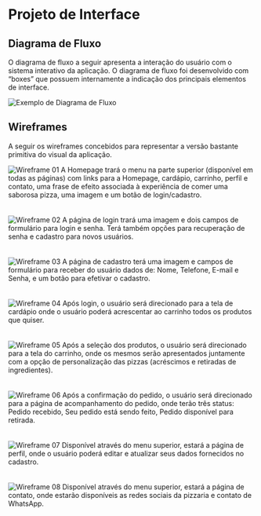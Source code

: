 
# Projeto de Interface

<p align="justify">

## Diagrama de Fluxo

O diagrama de fluxo a seguir apresenta a interação do usuário com o sistema interativo da aplicação. O diagrama de fluxo foi desenvolvido com “boxes” que possuem internamente a indicação dos principais elementos de interface.

![Exemplo de Diagrama de Fluxo](img/Diagramadefluxo.png)


## Wireframes

A seguir os wireframes concebidos para representar a versão bastante primitiva do visual da aplicação.

![Wireframe 01](img/WF1Homepage.png)
A Homepage trará o menu na parte superior (disponível em todas as páginas) com links para a Homepage, cardápio, carrinho, perfil e contato, uma frase de efeito associada à experiência de comer uma saborosa pizza, uma imagem e um botão de login/cadastro.
<br>
<br>    
![Wireframe 02](img/WF2Login.png)
A página de login trará uma imagem e dois campos de formulário para login e senha. Terá também opções para recuperação de senha e cadastro para novos usuários.
<br>
<br>       
![Wireframe 03](img/WF3Cadastro.png)
A página de cadastro terá uma imagem e campos de formulário para receber do usuário dados de: Nome, Telefone, E-mail e Senha, e um botão para efetivar o cadastro.
<br>
<br>       
![Wireframe 04](img/WF4Cardapio.png)
Após login, o usuário será direcionado para a tela de cardápio onde o usuário poderá acrescentar ao carrinho todos os produtos que quiser.
<br>
<br>    
![Wireframe 05](img/WF5Carrinho.png)
Após a seleção dos produtos, o usuário será direcionado para a tela do carrinho, onde os mesmos serão apresentados juntamente com a opção de personalização das pizzas (acréscimos e retiradas de ingredientes).
<br>
<br>    
![Wireframe 06](img/WF6Pedido.png)
Após a confirmação do pedido, o usuário será direcionado para a página de acompanhamento do pedido, onde terão três status: Pedido recebido, Seu pedido está sendo feito, Pedido disponível para retirada.
<br>
<br>    
![Wireframe 07](img/WF7Perfil.png)
Disponível através do menu superior, estará a página de perfil, onde o usuário poderá editar e atualizar seus dados fornecidos no cadastro.
<br>
<br>    
![Wireframe 08](img/WF8Contato.png)
Disponível através do menu superior, estará a página de contato, onde estarão disponíveis as redes sociais da pizzaria e contato de WhatsApp.
 
 </p>

